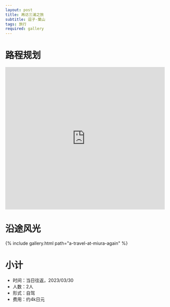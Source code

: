 ```yaml
---
layout: post
title: 再访三浦之旅
subtitle: 逗子·葉山
tags: 旅行
required: gallery
---
```


# 路程规划

<iframe src="https://www.google.com/maps/embed?pb=!1m14!1m12!1m3!1d51239.31576384853!2d139.5876095172639!3d35.245425331234436!2m3!1f0!2f0!3f0!3m2!1i1024!2i768!4f13.1!5e0!3m2!1szh-CN!2sjp!4v1680270422560!5m2!1szh-CN!2sjp" width="100%" height="450" style="border:0;" loading="lazy"></iframe>

# 沿途风光

{% include gallery.html path="a-travel-at-miura-again" %}

# 小计

- 时间：当日往返，2023/03/30
- 人数：2人
- 形式：自驾
- 费用：约4k日元
